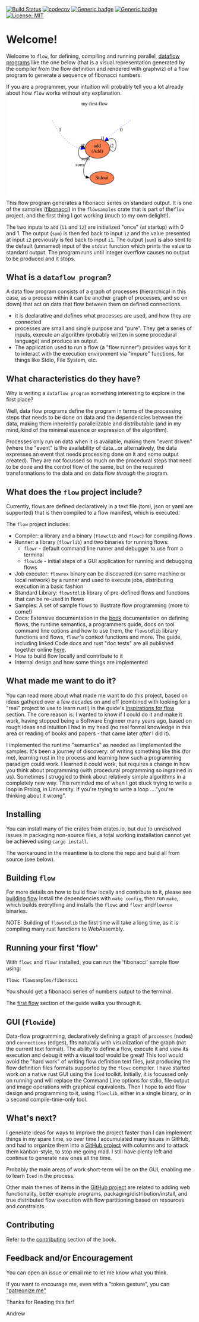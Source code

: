 [![Build Status](https://travis-ci.org/andrewdavidmackenzie/flow.svg?branch=master)](https://travis-ci.org/andrewdavidmackenzie/flow)
[![codecov](https://codecov.io/gh/andrewdavidmackenzie/flow/branch/master/graph/badge.svg)](https://codecov.io/gh/andrewdavidmackenzie/flow)
[![Generic badge](https://img.shields.io/badge/macos-supported-Green.svg)](https://shields.io/)
[![Generic badge](https://img.shields.io/badge/linux-supported-Green.svg)](https://shields.io/)
[![License: MIT](https://img.shields.io/badge/License-MIT-yellow.svg)](https://opensource.org/licenses/MIT)

# Welcome!
Welcome to `flow`, for defining, compiling and running parallel, 
[dataflow programs](https://en.wikipedia.org/wiki/Dataflow_programming) like the one below (that is a visual 
representation generated by the compiler from the flow definition and rendered with graphviz) of a 
flow program to generate a sequence of fibonacci numbers.

If you are a programmer, your intuition will probably tell you a lot already about how `flow` works
without any explanation.
![First flow](first.svg)
This flow program generates a fibonacci series on standard output.
It is one of the samples ([fibonacci](flowsamples/fibonacci/DESCRIPTION.md)) in the `flowsamples` crate 
that is part of the`flow` project, and the first thing I got working (much to my own delight!).

The two inputs to `add` (`i1` and `i2`) are initialized "once" (at startup) with 0 and 1. 
The output (`sum`) is then fed back to input `i2` and the value presented at input `i2` previously is fed back to
input `i1`. 
The output (`sum`) is also sent to the default (unnamed) input of the `stdout` function which prints
the value to standard output.
The program runs until integer overflow causes no output to be produced and it stops.

## What is a `dataflow program`?
A data flow program consists of a graph of processes (hierarchical in this case, as a process within it can be another
graph of processes, and so on down) that act on data that flow between them on defined connections. 
- it is declarative and defines what processes are used, and how they are connected
- processes are small and single purpose and "pure". They get a series of inputs, execute an algorithm
  (probably written in some procedural language) and produce an output.
- The application used to run a flow (a "flow runner") provides ways for it to interact with the
execution environment via "impure" functions, for things like Stdio, File System, etc.

## What characteristics do they have?
Why is writing a `dataflow program` something interesting to explore in the first place? 

Well, data flow programs define the program in terms of the processing steps that needs to be done on data
and the dependencies between the data, making them inherently parallelizable and distributable (and in
my mind, kind of the minimal essence or expression of the algorithm). 

Processes only run on data when it is available, making them "event driven" (where the "event" is the availability
of data...or alternatively, the data expresses an event that needs processing done on it and some output created).
They are not focussed so much on the procedural steps that need to be done and the control flow of the same, 
but on the required transformations to the data and on data flow _through_ the program.

## What does the `flow` project include?
Currently, flows are defined declaratively in a text file (toml, json or yaml are supported) that is then compiled
to a flow manifest, which is executed.

The `flow` project includes:
- Compiler: a library and a binary (`flowclib` and `flowc`) for compiling flows
- Runner: a library (`flowrlib`) and two binaries for running flows:
  - `flowr` - default command line runner and debugger to use from a terminal
  - `flowide` - initial steps of a GUI application for running and debugging flows
- Job executor: `flowrex` binary can be discovered (on same machine or local network) 
by a runner and used to execute jobs, distributing execution in a basic fashion
- Standard Library: `flowstdlib` library of pre-defined flows and functions that can be re-used in flows
- Samples: A set of sample flows to illustrate flow programming (more to come!)
- Docs: Extensive documentation in the [book](SUMMARY.md) documentation on defining flows, the runtime semantics, a 
  programmers guide, docs on tool command line options and how to use them, the `flowstdlib` library
functions and flows, `flowr`'s context functions and more. The guide, including linked Code docs and rust
"doc tests" are all published together online [here](https://mackenzie-serres.net/flow/docs/book_intro.html).
- How to build flow locally and contribute to it
- Internal design and how some things are implemented
 
## What made me want to do it?
You can read more about what made me want to do this project, based on ideas gathered over a few decades
on and off (combined with looking for a "real" project to use to learn rust!) in the guide's 
[Inspirations for flow](docs/introduction/inspirations.md) section. The core reason is: I wanted to know
if I could do it and make it work, having stopped being a Software Engineer many years ago, based on rough ideas 
and intuition I had in my head (no real formal knowledge in this area or reading of books and papers - 
that came later *after* I did it).

I implemented the runtime "semantics" as needed as I implemented the samples. It's been a journey of discovery:
of writing something like this (for me), learning rust in the process and learning how such a programming 
paradigm could work. I learned it could work, but requires a change in how you think about programming 
(with procedural programming so ingrained in us). Sometimes I struggled to think about relatively simple
algorithms in a completely new way. This reminded me of when I got stuck trying to write a loop in Prolog, in
University. If you're trying to write a loop ...."you're thinking about it wrong".

## Installing
You can install many of the crates from crates.io, but due to unresolved issues in packaging
non-source files, a total working installation cannot yet be achieved using `cargo install`.

The workaround in the meantime is to clone the repo and build all from source (see below).

## Building `flow`
For more details on how to build flow locally and contribute to it, please see
[building flow](docs/developing/building.md)
Install the dependencies with `make config`, then run `make`, which builds everything and installs the `flowc` and
`flowr` and`flowrex` binaries.

NOTE: Building of `flowstdlib` the first time will take a long time, as it is compiling
many rust functions to WebAssembly.

## Running your first 'flow'
With `flowc` and `flowr` installed, you can run the 'fibonacci' sample flow using:

`flowc flowsamples/fibonacci`

You should get a fibonacci series of numbers output to the terminal.

The [first flow](docs/first_flow/first_flow.md) section of the guide walks you through it.

## GUI (`flowide`)
Data-flow programming, declaratively defining a graph of `processes` (nodes) and `connections` (edges), fits
naturally with visualization of the graph (not the current text format). 
The ability to define a flow, execute it and view its execution and debug it with a visual tool would be great! 
This tool would avoid the "hard work" of writing flow definition text files, just producing the flow definition 
files formats supported by the `flowc` compiler. I have started work on a native rust GUI using the `Iced` 
toolkit. Initially, it is focussed only on running and will replace the Command Line options
for stdio, file output and image operations with graphical equivalents.
Then I hope to add flow design and programming to it, using `flowclib`, either in a single
binary, or in a second compile-time-only tool.

## What's next?
I generate ideas for ways to improve the project faster than I can implement things in my spare time,
so over time I accumulated many issues in GitHub, and had to organize them into a
[GitHub project](https://github.com/users/andrewdavidmackenzie/projects/2/views/1) with columns and 
to attack them kanban-style, to stop me going mad. 
I still have plenty left and continue to generate new ones all the time.

Probably the main areas of work short-term will be on the GUI, enabling me to learn `Iced`
in the process.

Other main themes of items in the [GitHub project](https://github.com/users/andrewdavidmackenzie/projects/2/views/1) 
are related to adding web functionality, better example programs, packaging/distribution/install,
and true distributed flow execution with flow partitioning based on resources and constraints.

## Contributing
Refer to the [contributing](docs/developing/contributing.md) section of the book.

## Feedback and/or Encouragement
You can open an issue or email me to let me know what you think.

If you want to encourage me, even with a "token gesture", you can
["patreonize me"](https://www.patreon.com/andrewmackenzie)

Thanks for Reading this far!

Andrew
